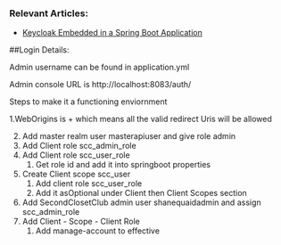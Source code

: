 ### Relevant Articles:

- [Keycloak Embedded in a Spring Boot Application](https://www.baeldung.com/keycloak-embedded-in-spring-boot-app)


##Login Details:

Admin username can be found in application.yml

Admin console URL is http://localhost:8083/auth/

Steps to make it a functioning enviornment


1.WebOrigins is + which means all the valid redirect Uris will be allowed

2. Add master realm user masterapiuser and give role admin
3. Add Client role scc_admin_role
4. Add Client role scc_user_role 
   1. Get role id and add it into springboot properties
5. Create Client scope scc_user 
   1. Add client role scc_user_role
   2. Add it asOptional under Client then Client Scopes section 
6. Add SecondClosetClub admin user shanequaidadmin and assign scc_admin_role
7. Add Client - Scope - Client Role 
   1. Add manage-account to effective